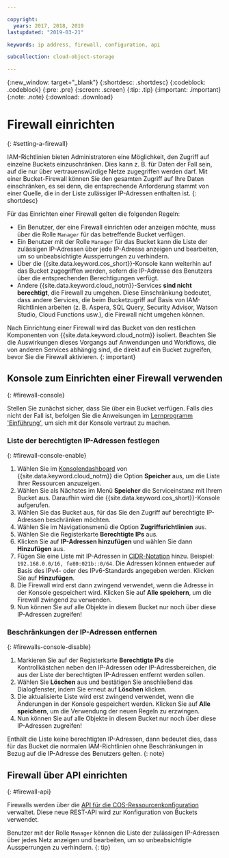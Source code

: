 ```yaml
---

copyright:
  years: 2017, 2018, 2019
lastupdated: "2019-03-21"

keywords: ip address, firewall, configuration, api

subcollection: cloud-object-storage

---
```

{:new_window: target="_blank"}
{:shortdesc: .shortdesc}
{:codeblock: .codeblock}
{:pre: .pre}
{:screen: .screen}
{:tip: .tip}
{:important: .important}
{:note: .note}
{:download: .download} 

# Firewall einrichten
{: #setting-a-firewall}

IAM-Richtlinien bieten Administratoren eine Möglichkeit, den Zugriff auf einzelne Buckets einzuschränken. Dies kann z. B. für Daten der Fall sein, auf die nur über vertrauenswürdige Netze zugegriffen werden darf. Mit einer Bucket-Firewall können Sie den gesamten Zugriff auf Ihre Daten einschränken, es sei denn, die entsprechende Anforderung stammt von einer Quelle, die in der Liste zulässiger IP-Adressen enthalten ist.
{: shortdesc}

Für das Einrichten einer Firewall gelten die folgenden Regeln:

* Ein Benutzer, der eine Firewall einrichten oder anzeigen möchte, muss über die Rolle `Manager` für das betreffende Bucket verfügen. 
* Ein Benutzer mit der Rolle `Manager` für das Bucket kann die Liste der zulässigen IP-Adressen über jede IP-Adresse anzeigen und bearbeiten, um so unbeabsichtigte Aussperrungen zu verhindern.
* Über die {{site.data.keyword.cos_short}}-Konsole kann weiterhin auf das Bucket zugegriffen werden, sofern die IP-Adresse des Benutzers über die entsprechenden Berechtigungen verfügt.
* Andere {{site.data.keyword.cloud_notm}}-Services **sind nicht berechtigt**, die Firewall zu umgehen. Diese Einschränkung bedeutet, dass andere Services, die beim Bucketzugriff auf Basis von IAM-Richtlinien arbeiten (z. B. Aspera, SQL Query, Security Advisor, Watson Studio, Cloud Functions usw.), die Firewall nicht umgehen können.

Nach Einrichtung einer Firewall wird das Bucket von den restlichen Komponenten von {{site.data.keyword.cloud_notm}} isoliert. Beachten Sie die Auswirkungen dieses Vorgangs auf Anwendungen und Workflows, die von anderen Services abhängig sind, die direkt auf ein Bucket zugreifen, bevor Sie die Firewall aktivieren.
{: important}

## Konsole zum Einrichten einer Firewall verwenden
{: #firewall-console}

Stellen Sie zunächst sicher, dass Sie über ein Bucket verfügen. Falls dies nicht der Fall ist, befolgen Sie die Anweisungen im [Lernprogramm 'Einführung'](/docs/services/cloud-object-storage?topic=cloud-object-storage-getting-started), um sich mit der Konsole vertraut zu machen.

### Liste der berechtigten IP-Adressen festlegen
{: #firewall-console-enable}

1. Wählen Sie im [Konsolendashboard](https://cloud.ibm.com/) von {{site.data.keyword.cloud_notm}} die Option **Speicher** aus, um die Liste Ihrer Ressourcen anzuzeigen.
2. Wählen Sie als Nächstes im Menü **Speicher** die Serviceinstanz mit Ihrem Bucket aus. Daraufhin wird die {{site.data.keyword.cos_short}}-Konsole aufgerufen.
3. Wählen Sie das Bucket aus, für das Sie den Zugriff auf berechtigte IP-Adressen beschränken möchten. 
4. Wählen Sie im Navigationsmenü die Option **Zugriffsrichtlinien** aus.
5. Wählen Sie die Registerkarte **Berechtigte IPs** aus.
6. Klicken Sie auf **IP-Adressen hinzufügen** und wählen Sie dann **Hinzufügen** aus.
7. Fügen Sie eine Liste mit IP-Adressen in [CIDR-Notation](https://en.wikipedia.org/wiki/Classless_Inter-Domain_Routing) hinzu. Beispiel: `192.168.0.0/16, fe80:021b::0/64`. Die Adressen können entweder auf Basis des IPv4- oder des IPv6-Standards angegeben werden. Klicken Sie auf **Hinzufügen**.
8. Die Firewall wird erst dann zwingend verwendet, wenn die Adresse in der Konsole gespeichert wird. Klicken Sie auf **Alle speichern**, um die Firewall zwingend zu verwenden.
9. Nun können Sie auf alle Objekte in diesem Bucket nur noch über diese IP-Adressen zugreifen!

### Beschränkungen der IP-Adressen entfernen
{: #firewalls-console-disable}

1. Markieren Sie auf der Registerkarte **Berechtigte IPs** die Kontrollkästchen neben den IP-Adressen oder IP-Adressbereichen, die aus der Liste der berechtigten IP-Adressen entfernt werden sollen.
2. Wählen Sie **Löschen** aus und bestätigen Sie anschließend das Dialogfenster, indem Sie erneut auf **Löschen** klicken.
3. Die aktualisierte Liste wird erst zwingend verwendet, wenn die Änderungen in der Konsole gespeichert werden. Klicken Sie auf **Alle speichern**, um die Verwendung der neuen Regeln zu erzwingen.
4. Nun können Sie auf alle Objekte in diesem Bucket nur noch über diese IP-Adressen zugreifen!

Enthält die Liste keine berechtigten IP-Adressen, dann bedeutet dies, dass für das Bucket die normalen IAM-Richtlinien ohne Beschränkungen in Bezug auf die IP-Adresse des Benutzers gelten.
{: note}


## Firewall über API einrichten
{: #firewall-api}

Firewalls werden über die [API für die COS-Ressourcenkonfiguration](https://cloud.ibm.com/apidocs/cos/cos-configuration) verwaltet. Diese neue REST-API wird zur Konfiguration von Buckets verwendet. 

Benutzer mit der Rolle `Manager` können die Liste der zulässigen IP-Adressen über jedes Netz anzeigen und bearbeiten, um so unbeabsichtigte Aussperrungen zu verhindern.
{: tip}
